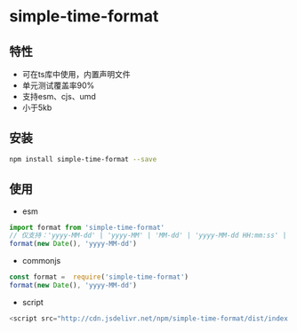 # simple-time-format
## 特性
+ 可在ts库中使用，内置声明文件
+ 单元测试覆盖率90%
+ 支持esm、cjs、umd
+ 小于5kb

 ## 安装
```bash
npm install simple-time-format --save
```
## 使用
+ esm
```js
import format from 'simple-time-format'
// 仅支持：'yyyy-MM-dd' | 'yyyy-MM' | 'MM-dd' | 'yyyy-MM-dd HH:mm:ss' | 'yyyy' | 'MM' | 'dd'  | 'HH' | 'mm' | 'ss' | 'HH:mm:ss' | 'HH:mm' | 'mm:ss';
format(new Date(), 'yyyy-MM-dd')
```
+ commonjs 
```js
const format =  require('simple-time-format')
format(new Date(), 'yyyy-MM-dd')
```

+ script
```js
<script src="http://cdn.jsdelivr.net/npm/simple-time-format/dist/index.umd.js"></script>
```
